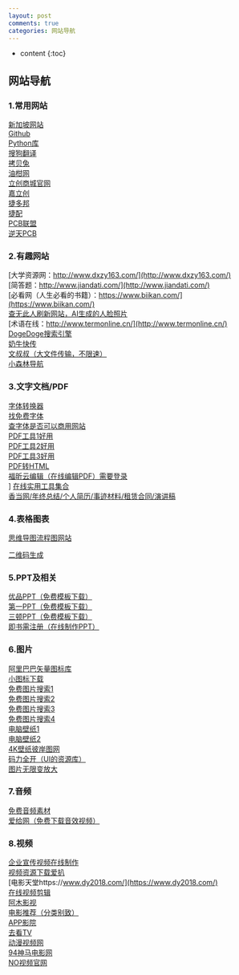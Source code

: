 ```yaml
---
layout: post
comments: true
categories: 网站导航
---
```


* content
{:toc}


## 网站导航



### 1.常用网站


[新加坡网站](http://14.29.226.209:81/)<br>
[Github](https://github.com/)<br>
[Python库](https://www.lfd.uci.edu/~gohlke/pythonlibs/)<br>
[搜狗翻译](https://fanyi.sogou.com/)<br>
[拷贝兔](https://cp.anyknew.com/)<br>
[油柑网](https://www.youganw.com/)<br>
[立创商城官网](https://www.szlcsc.com/)<br>
[嘉立创](https://www.sz-jlc.com/)<br>
[捷多邦](https://www.jdbpcb.com/)<br>
[捷配](https://www.jiepei.com/)<br>
[PCB联盟](https://www.pcbbar.com/)<br>
[逆天PCB](http://bbs.ntpcb.com/)<br>



### 2.有趣网站

[大学资源网：http://www.dxzy163.com/](http://www.dxzy163.com/)<br>
[简答题：http://www.jiandati.com/](http://www.jiandati.com/)<br>
[必看网（人生必看的书籍）：https://www.biikan.com/](https://www.biikan.com/)<br>
[查无此人刷新网站，AI生成的人脸照片](https://thispersondoesnotexist.com/)<br>
[术语在线：http://www.termonline.cn/](http://www.termonline.cn/)<br>
[DogeDoge搜索引擎](http://www.dogedoge.com)<br>
[奶牛快传](https://www.cowtransfer.com)<br>
[文叔叔（大文件传输，不限速）](https://www.wenshushu.cn/)<br>
[小森林导航](http://www.xsldh6.com/)<br>



### 3.文字文档/PDF

[字体转换器](http://www.diyiziti.com/)<br>
[找免费字体](http://www.hellofont.cn/)<br>
[查字体是否可以商用网站](https://fonts.safe.360.cn/)<br>
[PDF工具1好用](https://www.ilovepdf.com/zh-cn)<br>
[PDF工具2好用](https://tools.pdf24.org/zh/)<br>
[PDF工具3好用](https://www.pdfpai.com/)<br>
[PDF转HTML](https://www.toolnb.com/tools/pdftohtml.html)<br>
[福昕云编辑（在线编辑PDF）需要登录](http://edit.foxitcloud.cn)<br>]
[在线实用工具集合](https://www.toolnb.com/)<br>
[香当网/年终总结/个人简历/事迹材料/租赁合同/演讲稿](https://www.xiangdang.net/)<br>



### 4.表格图表

[思维导图流程图网站](https://www.processon.com/)<br>

[二维码生成](https://cli.im/)<br>



### 5.PPT及相关

[优品PPT（免费模板下载）](http://www.ypppt.com/)<br>
[第一PPT（免费模板下载）](http://www.1ppt.com/xiazai/)<br>
[三顿PPT（免费模板下载）](https://sandunppt.com/)<br>
[即书需注册（在线制作PPT）](https://www.keysuper.com/)<br>




### 6.图片

[阿里巴巴矢量图标库](https://www.iconfont.cn/)<br>
[小图标下载](https://www.easyicon.net/)<br>
[免费图片搜索1](https://pixabay.com/)<br>
[免费图片搜索2](https://www.pexels.com/)<br>
[免费图片搜索3](https://unsplash.com/)<br>
[免费图片搜索4](https://www.logosc.cn/so/)<br>
[电脑壁纸1](https://visualhunt.com/)<br>
[电脑壁纸2](http://lcoc.top/bizhi/)<br>
[4K壁纸彼岸图网](http://pic.netbian.com/)<br>
[码力全开（UI的资源库）](https://www.maliquankai.com/designnav/)<br>
[图片无限变放大](http://bigjpg.com/zh)<br>



### 7.音频

[免费音频素材](https://icons8.cn/music)<br>
[爱给网（免费下载音效视频）](http://www.aigei.com/)<br>



### 8.视频

[企业宣传视频在线制作](https://duomu.tv/)<br>
[视频资源下载爱扒](https://www.zyboe.com/)<br>
[电影天堂https://www.dy2018.com/](https://www.dy2018.com/)<br>
[在线视频剪辑](https://bilibili.clipchamp.com/editor)<br>
[阿木影视](https://www.aosk.online/)<br>
[电影推荐（分类别致）](http://www.mvcat.com)<br> 
[APP影院](https://app.movie)<br> 
[去看TV](https://www.qukantv.net/)<br> 
[动漫视频网](http://www.zzzfun.com/)<br> 
[94神马电影网](http://www.9rmb.com/)<br> 
[NO视频官网](http://www.novipnoad.com/)<br> 

